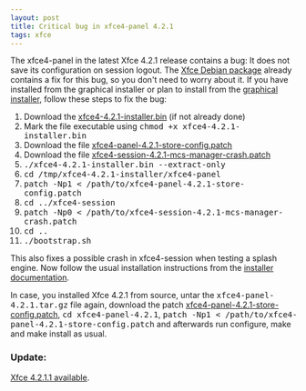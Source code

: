 ```yaml
---
layout: post
title: Critical bug in xfce4-panel 4.2.1
tags: xfce
---
```


The xfce4-panel in the latest Xfce 4.2.1 release contains a bug: It does not save its configuration on session logout. The <a href="http://os-works.com/view/debian/">Xfce Debian package</a> already contains a fix for this bug, so you don't need to worry about it. If you have installed from the graphical installer or plan to install from the <a href="http://xfce-installer.os-cillation.com/">graphical installer</a>, follow these steps to fix the bug:
<ol>   <li>Download the <a href="http://www.os-cillation.de/download.php?file=xfce4-4.2.1-installer.bin">xfce4-4.2.1-installer.bin</a> (if not already done)</li>   <li>Mark the file executable using <tt>chmod +x xfce4-4.2.1-installer.bin</tt></li>   <li>Download the file <a href="/files/patches/xfce4-panel-4.2.1-store-config.patch">xfce4-panel-4.2.1-store-config.patch</a></li><li>Download the file <a href="/files/patches/xfce4-session-4.2.1-mcs-manager-crash.patch">xfce4-session-4.2.1-mcs-manager-crash.patch</a>
</li> <li><tt>./xfce4-4.2.1-installer.bin --extract-only</tt></li>   <li><tt>cd /tmp/xfce4-4.2.1-installer/xfce4-panel</tt></li>   <li><tt>patch -Np1 &lt; /path/to/xfce4-panel-4.2.1-store-config.patch</tt></li><li><tt>cd ../xfce4-session</tt></li>   <li><tt>patch -Np0 &lt; /path/to/xfce4-session-4.2.1-mcs-manager-crash.patch</tt></li>   <li><tt>cd ..
</tt></li>   <li><tt>./bootstrap.sh</tt></li>   </ol>This also fixes a possible crash in xfce4-session when testing a splash engine. Now follow the usual installation instructions from the <a href="http://www.os-cillation.com/documentation/installers/xfce-installer/">installer documentation</a>.

In case, you installed Xfce 4.2.1 from source, untar the <tt>xfce4-panel-4.2.1.tar.gz</tt> file again, download the patch <a href="/files/patches/xfce4-panel-4.2.1-store-config.patch">xfce4-panel-4.2.1-store-config.patch</a>, <tt>cd xfce4-panel-4.2.1</tt>, <tt>patch -Np1 &lt; /path/to/xfce4-panel-4.2.1-store-config.patch</tt> and afterwards run configure, make and make install as usual.

### Update:
<a href="/2005/03/18/xfce-4211-available">Xfce 4.2.1.1 available</a>.

